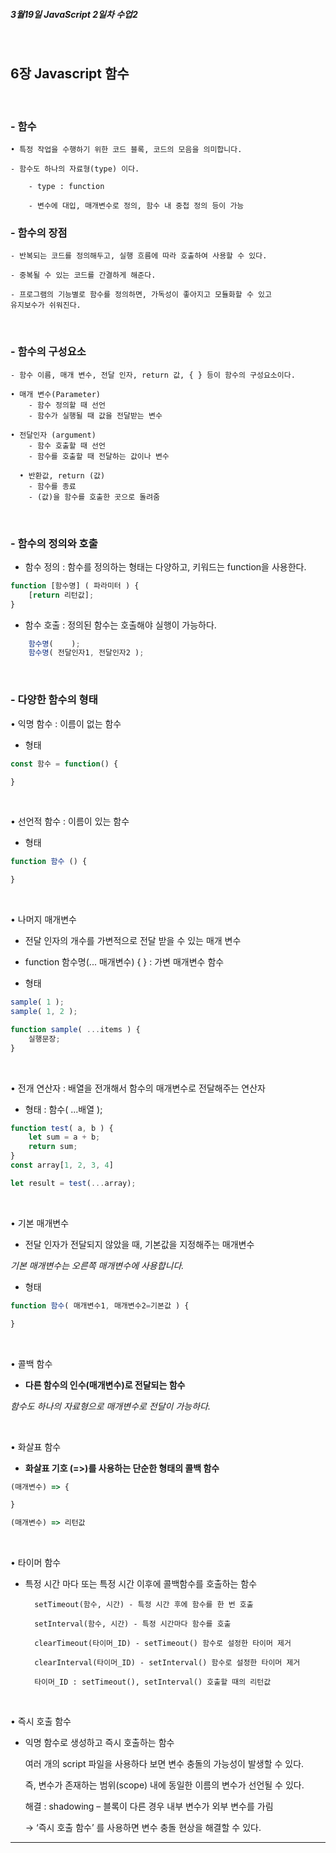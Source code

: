  **<h5>3월19일 JavaScript 2일차 수업2</h5>** <br>

## 6장 Javascript 함수

<br>

### - 함수 <br>
    • 특정 작업을 수행하기 위한 코드 블록, 코드의 모음을 의미합니다.

    - 함수도 하나의 자료형(type) 이다.

        - type : function

        - 변수에 대입, 매개변수로 정의, 함수 내 중첩 정의 등이 가능


### - 함수의 장점 <br>

    - 반복되는 코드를 정의해두고, 실행 흐름에 따라 호출하여 사용할 수 있다.

    - 중복될 수 있는 코드를 간결하게 해준다.

    - 프로그램의 기능별로 함수를 정의하면, 가독성이 좋아지고 모듈화할 수 있고 
    유지보수가 쉬워진다.

<br>     

### - 함수의 구성요소 <br>
    - 함수 이름, 매개 변수, 전달 인자, return 값, { } 등이 함수의 구성요소이다.

    • 매개 변수(Parameter) 
        - 함수 정의할 때 선언
        - 함수가 실행될 때 값을 전달받는 변수

    • 전달인자 (argument)
        - 함수 호출할 때 선언
        - 함수를 호출할 때 전달하는 값이나 변수

      • 반환값, return (값) 
        - 함수를 종료
        - (값)을 함수를 호출한 곳으로 돌려줌

<br>


### - 함수의 정의와 호출 <br>

- 함수 정의 : 함수를 정의하는 형태는 다양하고, 키워드는 function을 사용한다.
```javascript
function [함수명] ( 파라미터 ) {
    [return 리턴값];
}
```

- 함수 호출 : 정의된 함수는 호출해야 실행이 가능하다.
```javascript
    함수명(    );
    함수명( 전달인자1, 전달인자2 ); 
```

<br>

### - 다양한 함수의 형태 <br>

• 익명 함수 : 이름이 없는 함수 <br>

- 형태 

```javascript
const 함수 = function() {

}
```

<br>

• 선언적 함수 : 이름이 있는 함수 <br>

- 형태 

```javascript
function 함수 () {

}
```

<br>


• 나머지 매개변수 <br>
- 전달 인자의 개수를 가변적으로 전달 받을 수 있는 매개 변수 <br>
- function 함수명(... 매개변수) { } : 가변 매개변수 함수 <br>

- 형태 

```javascript
sample( 1 );
sample( 1, 2 );

function sample( ...items ) {
    실행문장;
}
```

<br>


• 전개 연산자 : 배열을 전개해서 함수의 매개변수로 전달해주는 연산자 <br>

- 형태 : 함수( ...배열 );

```javascript
function test( a, b ) {
    let sum = a + b;
    return sum;
}
const array[1, 2, 3, 4]

let result = test(...array);
```

<br>


• 기본 매개변수 <br>

- 전달 인자가 전달되지 않았을 때, 기본값을 지정해주는 매개변수 <br>

*기본 매개변수는 오른쪽 매개변수에 사용합니다.* <br>
- 형태 

```javascript
function 함수( 매개변수1, 매개변수2=기본값 ) {

}
```

<br>

• 콜백 함수 <br>

- **다른 함수의 인수(매개변수)로 전달되는 함수** <br>

*함수도 하나의 자료형으로 매개변수로 전달이 가능하다.* <br>

<br>

• 화살표 함수 <br>

- **화살표 기호 (=>)를 사용하는 단순한 형태의 콜백 함수** <br>
```javascript
(매개변수) => {

}

(매개변수) => 리턴값
```

<br>

• 타이머 함수 <br>

- 특정 시간 마다 또는 특정 시간 이후에 콜백함수를 호출하는 함수

        setTimeout(함수, 시간) - 특정 시간 후에 함수를 한 번 호출

        setInterval(함수, 시간) - 특정 시간마다 함수를 호출 

        clearTimeout(타이머_ID) - setTimeout() 함수로 설정한 타이머 제거

        clearInterval(타이머_ID) - setInterval() 함수로 설정한 타이머 제거 

        타이머_ID : setTimeout(), setInterval() 호출할 때의 리턴값 

<br>

• 즉시 호출 함수 <br>

- 익명 함수로 생성하고 즉시 호출하는 함수

    여러 개의 script 파일을 사용하다 보면 변수 충돌의 가능성이 발생할 수 있다.
    
    즉, 변수가 존재하는 범위(scope) 내에 동일한 이름의 변수가 선언될 수 있다.

    해결 : shadowing – 블록이 다른 경우 내부 변수가 외부 변수를 가림

    → ‘즉시 호출 함수’ 를 사용하면 변수 충돌 현상을 해결할 수 있다.

---

